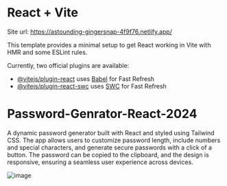 
# React + Vite

Site url: https://astounding-gingersnap-4f9f76.netlify.app/

This template provides a minimal setup to get React working in Vite with HMR and some ESLint rules.

Currently, two official plugins are available:

- [@vitejs/plugin-react](https://github.com/vitejs/vite-plugin-react/blob/main/packages/plugin-react/README.md) uses [Babel](https://babeljs.io/) for Fast Refresh
- [@vitejs/plugin-react-swc](https://github.com/vitejs/vite-plugin-react-swc) uses [SWC](https://swc.rs/) for Fast Refresh

# Password-Genrator-React-2024
A dynamic password generator built with React and styled using Tailwind CSS. The app allows users to customize password length, include numbers and special characters, and generate secure passwords with a click of a button. The password can be copied to the clipboard, and the design is responsive, ensuring a seamless user experience across devices.

![image](https://github.com/user-attachments/assets/06a950e3-8263-4066-870b-020c7015d824)


